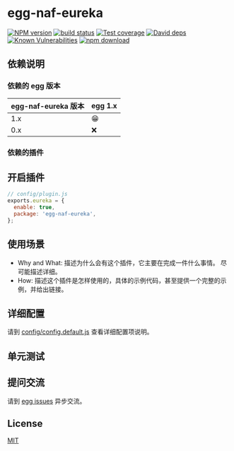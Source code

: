 # egg-naf-eureka

[![NPM version][npm-image]][npm-url]
[![build status][travis-image]][travis-url]
[![Test coverage][codecov-image]][codecov-url]
[![David deps][david-image]][david-url]
[![Known Vulnerabilities][snyk-image]][snyk-url]
[![npm download][download-image]][download-url]

[npm-image]: https://img.shields.io/npm/v/egg-naf-eureka.svg?style=flat-square
[npm-url]: https://npmjs.org/package/egg-naf-eureka
[travis-image]: https://img.shields.io/travis/eggjs/egg-naf-eureka.svg?style=flat-square
[travis-url]: https://travis-ci.org/eggjs/egg-naf-eureka
[codecov-image]: https://img.shields.io/codecov/c/github/eggjs/egg-naf-eureka.svg?style=flat-square
[codecov-url]: https://codecov.io/github/eggjs/egg-naf-eureka?branch=master
[david-image]: https://img.shields.io/david/eggjs/egg-naf-eureka.svg?style=flat-square
[david-url]: https://david-dm.org/eggjs/egg-naf-eureka
[snyk-image]: https://snyk.io/test/npm/egg-naf-eureka/badge.svg?style=flat-square
[snyk-url]: https://snyk.io/test/npm/egg-naf-eureka
[download-image]: https://img.shields.io/npm/dm/egg-naf-eureka.svg?style=flat-square
[download-url]: https://npmjs.org/package/egg-naf-eureka

<!--
Description here.
-->

## 依赖说明

### 依赖的 egg 版本

egg-naf-eureka 版本 | egg 1.x
--- | ---
1.x | 😁
0.x | ❌

### 依赖的插件
<!--

如果有依赖其它插件，请在这里特别说明。如

- security
- multipart

-->

## 开启插件

```js
// config/plugin.js
exports.eureka = {
  enable: true,
  package: 'egg-naf-eureka',
};
```

## 使用场景

- Why and What: 描述为什么会有这个插件，它主要在完成一件什么事情。
尽可能描述详细。
- How: 描述这个插件是怎样使用的，具体的示例代码，甚至提供一个完整的示例，并给出链接。

## 详细配置

请到 [config/config.default.js](config/config.default.js) 查看详细配置项说明。

## 单元测试

<!-- 描述如何在单元测试中使用此插件，例如 schedule 如何触发。无则省略。-->

## 提问交流

请到 [egg issues](https://github.com/eggjs/egg/issues) 异步交流。

## License

[MIT](LICENSE)
